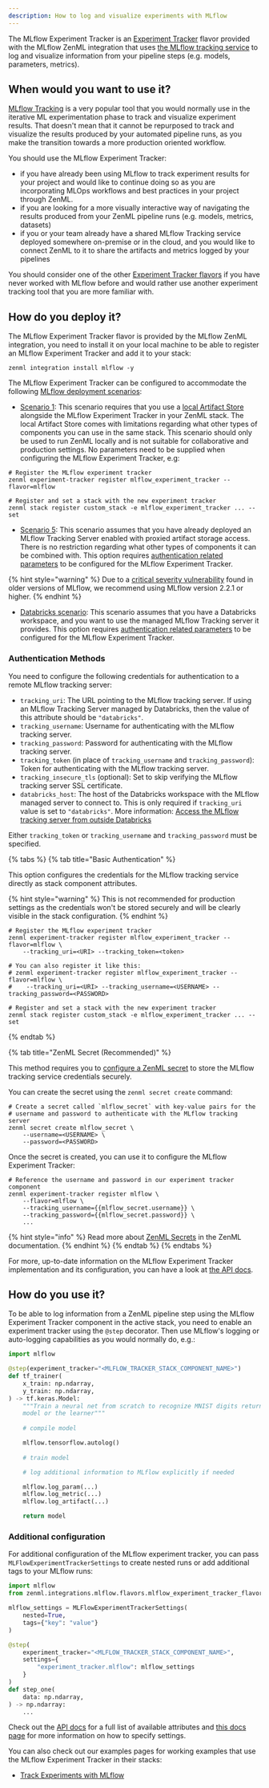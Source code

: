 ```yaml
---
description: How to log and visualize experiments with MLflow
---
```


The MLflow Experiment Tracker is an [Experiment Tracker](./experiment-trackers.md) 
flavor provided with the MLflow ZenML integration that uses 
[the MLflow tracking service](https://mlflow.org/docs/latest/tracking.html) 
to log and visualize information from your pipeline steps (e.g. models, 
parameters, metrics).

## When would you want to use it?

[MLflow Tracking](https://www.mlflow.org/docs/latest/tracking.html) is a very
popular tool that you would normally use in the iterative ML experimentation
phase to track and visualize experiment results. That doesn't mean that it
cannot be repurposed to track and visualize the results produced by your
automated pipeline runs, as you make the transition towards a more production
oriented workflow.

You should use the MLflow Experiment Tracker:
* if you have already been using MLflow to track experiment results for your
project and would like to continue doing so as you are incorporating MLOps
workflows and best practices in your project through ZenML.
* if you are looking for a more visually interactive way of navigating the
results produced from your ZenML pipeline runs (e.g. models, metrics, datasets)
* if you or your team already have a shared MLflow Tracking service deployed
somewhere on-premise or in the cloud, and you would like to connect ZenML to it
to share the artifacts and metrics logged by your pipelines

You should consider one of the other [Experiment Tracker flavors](./experiment-trackers.md#experiment-tracker-flavors)
if you have never worked with MLflow before and would rather use another
experiment tracking tool that you are more familiar with.

## How do you deploy it?

The MLflow Experiment Tracker flavor is provided by the MLflow ZenML
integration, you need to install it on your local machine to be able to register
an MLflow Experiment Tracker and add it to your stack:

```shell
zenml integration install mlflow -y
```

The MLflow Experiment Tracker can be configured to accommodate the following
[MLflow deployment scenarios](https://mlflow.org/docs/latest/tracking.html#how-runs-and-artifacts-are-recorded):

* [Scenario 1](https://mlflow.org/docs/latest/tracking.html#scenario-1-mlflow-on-localhost):
This scenario requires that you use a [local Artifact Store](../artifact-stores/local.md)
alongside the MLflow Experiment Tracker in your ZenML stack. The local Artifact
Store comes with limitations regarding what other types of components you can
use in the same stack. This scenario should only be used to run ZenML locally
and is not suitable for collaborative and production settings. No parameters
need to be supplied when configuring the MLflow Experiment Tracker, e.g:

```shell
# Register the MLflow experiment tracker
zenml experiment-tracker register mlflow_experiment_tracker --flavor=mlflow

# Register and set a stack with the new experiment tracker
zenml stack register custom_stack -e mlflow_experiment_tracker ... --set
```

* [Scenario 5](https://mlflow.org/docs/latest/tracking.html#scenario-5-mlflow-tracking-server-enabled-with-proxied-artifact-storage-access):
This scenario assumes that you have already deployed an MLflow Tracking Server
enabled with proxied artifact storage access. There is no restriction regarding
what other types of components it can be combined with. This option requires
[authentication related parameters](#authentication-methods) to be configured
for the MLflow Experiment Tracker.

{% hint style="warning" %}
Due to a [critical severity vulnerability](https://github.com/advisories/GHSA-xg73-94fp-g449) found in older versions of MLflow, we recommend using
MLflow version 2.2.1 or higher.
{% endhint %}

* [Databricks scenario](https://www.databricks.com/product/managed-mlflow):
This scenario assumes that you have a Databricks workspace, and you want to
use the managed MLflow Tracking server it provides. This option requires
[authentication related parameters](#authentication-methods) to be configured
for the MLflow Experiment Tracker.

### Authentication Methods

You need to configure the following credentials for authentication to a remote
MLflow tracking server:

* `tracking_uri`: The URL pointing to the MLflow tracking server. If using
an MLflow Tracking Server managed by Databricks, then the value of this
attribute should be `"databricks"`.
* `tracking_username`: Username for authenticating with the MLflow tracking
server. 
* `tracking_password`: Password for authenticating with the MLflow tracking
server. 
* `tracking_token` (in place of `tracking_username` and `tracking_password`): 
Token for authenticating with the MLflow tracking server.
* `tracking_insecure_tls` (optional): Set to skip verifying the MLflow tracking server SSL
certificate.
* `databricks_host`: The host of the Databricks workspace with the MLflow managed
server to connect to. This is only required if `tracking_uri` value is set to
`"databricks"`. More information:
[Access the MLflow tracking server from outside Databricks](https://docs.databricks.com/applications/mlflow/access-hosted-tracking-server.html)
    
Either `tracking_token` or `tracking_username` and `tracking_password` must be
specified.

{% tabs %}
{% tab title="Basic Authentication" %}

This option configures the credentials for the MLflow tracking service directly
as stack component attributes.

{% hint style="warning" %}
This is not recommended for production settings as the credentials won't be
stored securely and will be clearly visible in the stack configuration.
{% endhint %}

```shell
# Register the MLflow experiment tracker
zenml experiment-tracker register mlflow_experiment_tracker --flavor=mlflow \ 
    --tracking_uri=<URI> --tracking_token=<token>

# You can also register it like this:
# zenml experiment-tracker register mlflow_experiment_tracker --flavor=mlflow \ 
#    --tracking_uri=<URI> --tracking_username=<USERNAME> --tracking_password=<PASSWORD>

# Register and set a stack with the new experiment tracker
zenml stack register custom_stack -e mlflow_experiment_tracker ... --set
```
{% endtab %}

{% tab title="ZenML Secret (Recommended)" %}

This method requires you to [configure a ZenML secret](../../advanced-guide/practical/secrets-management.md)
to store the MLflow tracking service credentials securely.

You can create the secret using the `zenml secret create` command:

```shell 
# Create a secret called `mlflow_secret` with key-value pairs for the
# username and password to authenticate with the MLflow tracking server
zenml secret create mlflow_secret \
    --username=<USERNAME> \
    --password=<PASSWORD>
```

Once the secret is created, you can use it to configure the MLflow Experiment
Tracker:

```shell
# Reference the username and password in our experiment tracker component
zenml experiment-tracker register mlflow \
    --flavor=mlflow \
    --tracking_username={{mlflow_secret.username}} \
    --tracking_password={{mlflow_secret.password}} \
    ...
```

{% hint style="info" %}
Read more about [ZenML Secrets](../../advanced-guide/practical/secrets-management.md)
in the ZenML documentation.
{% endhint %}
{% endtab %}
{% endtabs %}

For more, up-to-date information on the MLflow Experiment Tracker implementation
and its configuration, you can have a look at [the API docs](https://apidocs.zenml.io/latest/integration_code_docs/integrations-mlflow/#zenml.integrations.mlflow.experiment_trackers.mlflow_experiment_tracker).

## How do you use it?

To be able to log information from a ZenML pipeline step using the MLflow
Experiment Tracker component in the active stack, you need to enable an
experiment tracker using the `@step` decorator. Then use MLflow's logging
or auto-logging capabilities as you would normally do, e.g.:

```python
import mlflow

@step(experiment_tracker="<MLFLOW_TRACKER_STACK_COMPONENT_NAME>")
def tf_trainer(
    x_train: np.ndarray,
    y_train: np.ndarray,
) -> tf.keras.Model:
    """Train a neural net from scratch to recognize MNIST digits return our
    model or the learner"""
    
    # compile model

    mlflow.tensorflow.autolog()
    
    # train model

    # log additional information to MLflow explicitly if needed

    mlflow.log_param(...)
    mlflow.log_metric(...)
    mlflow.log_artifact(...)

    return model
```

### Additional configuration

For additional configuration of the MLflow experiment tracker, you can pass
`MLFlowExperimentTrackerSettings` to create nested runs or add additional tags
to your MLflow runs:

```python
import mlflow
from zenml.integrations.mlflow.flavors.mlflow_experiment_tracker_flavor import MLFlowExperimentTrackerSettings

mlflow_settings = MLFlowExperimentTrackerSettings(
    nested=True,
    tags={"key": "value"}
)

@step(
    experiment_tracker="<MLFLOW_TRACKER_STACK_COMPONENT_NAME>",
    settings={
        "experiment_tracker.mlflow": mlflow_settings
    }
)
def step_one(
    data: np.ndarray,
) -> np.ndarray:
    ...
```

Check out the
[API docs](https://apidocs.zenml.io/latest/integration_code_docs/integrations-mlflow/#zenml.integrations.mlflow.flavors.mlflow_experiment_tracker_flavor.MLFlowExperimentTrackerSettings)
for a full list of available attributes and [this docs page](../..//advanced-guide/pipelines/settings.md)
for more information on how to specify settings.

You can also check out our examples pages for working examples that use the
MLflow Experiment Tracker in their stacks:

- [Track Experiments with MLflow](https://github.com/zenml-io/zenml/tree/main/examples/mlflow_tracking)

